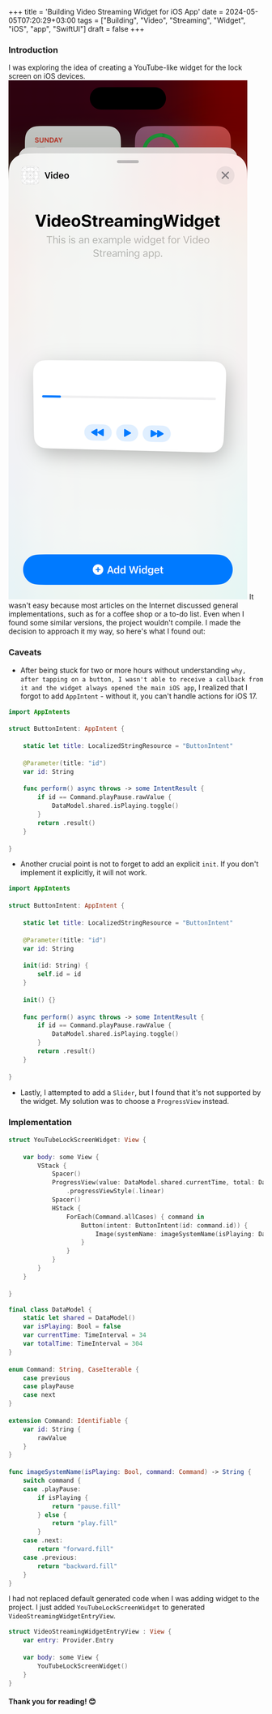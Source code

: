 +++
title = 'Building Video Streaming Widget for iOS App'
date = 2024-05-05T07:20:29+03:00
tags = ["Building", "Video", "Streaming", "Widget", "iOS", "app", "SwiftUI"]
draft = false
+++

### Introduction
I was exploring the idea of creating a YouTube-like widget for the lock screen on iOS devices. 
![alt image](images/0.png#center)
It wasn't easy because most articles on the Internet discussed general implementations, such as for a coffee shop or a to-do list. 
Even when I found some similar versions, the project wouldn't compile. 
I made the decision to approach it my way, so here's what I found out:

### Caveats
- After being stuck for two or more hours without understanding `why, after tapping on a button, I wasn't able to receive a callback from it and the widget always opened the main iOS app`, I realized that I forgot to add `AppIntent` - without it, you can't handle actions for iOS 17.
``` swift
import AppIntents

struct ButtonIntent: AppIntent {
    
    static let title: LocalizedStringResource = "ButtonIntent"

    @Parameter(title: "id")
    var id: String

    func perform() async throws -> some IntentResult {
        if id == Command.playPause.rawValue {
            DataModel.shared.isPlaying.toggle()
        }
        return .result()
    }

}
```
- Another crucial point is not to forget to add an explicit `init`. If you don't implement it explicitly, it will not work.
``` swift
import AppIntents

struct ButtonIntent: AppIntent {

    static let title: LocalizedStringResource = "ButtonIntent"

    @Parameter(title: "id")
    var id: String

    init(id: String) {
        self.id = id
    }

    init() {}

    func perform() async throws -> some IntentResult {
        if id == Command.playPause.rawValue {
            DataModel.shared.isPlaying.toggle()
        }
        return .result()
    }

}
```
- Lastly, I attempted to add a `Slider`, but I found that it's not supported by the widget. My solution was to choose a `ProgressView` instead.

### Implementation
``` swift
struct YouTubeLockScreenWidget: View {

    var body: some View {
        VStack {
            Spacer()
            ProgressView(value: DataModel.shared.currentTime, total: DataModel.shared.totalTime)
                .progressViewStyle(.linear)
            Spacer()
            HStack {
                ForEach(Command.allCases) { command in
                    Button(intent: ButtonIntent(id: command.id)) {
                        Image(systemName: imageSystemName(isPlaying: DataModel.shared.isPlaying, command: command))
                    }
                }
            }
        }
    }

}
```

``` swift
final class DataModel {
    static let shared = DataModel()
    var isPlaying: Bool = false
    var currentTime: TimeInterval = 34
    var totalTime: TimeInterval = 304
}

enum Command: String, CaseIterable {
    case previous
    case playPause
    case next
}

extension Command: Identifiable {
    var id: String {
        rawValue
    }
}

func imageSystemName(isPlaying: Bool, command: Command) -> String {
    switch command {
    case .playPause:
        if isPlaying {
            return "pause.fill"
        } else {
            return "play.fill"
        }
    case .next:
        return "forward.fill"
    case .previous:
        return "backward.fill"
    }
}
```

I had not replaced default generated code when I was adding widget to the project. 
I just added `YouTubeLockScreenWidget` to generated `VideoStreamingWidgetEntryView`.
``` swift 
struct VideoStreamingWidgetEntryView : View {
    var entry: Provider.Entry

    var body: some View {
        YouTubeLockScreenWidget()
    }
}
```

#### Thank you for reading! 😊
